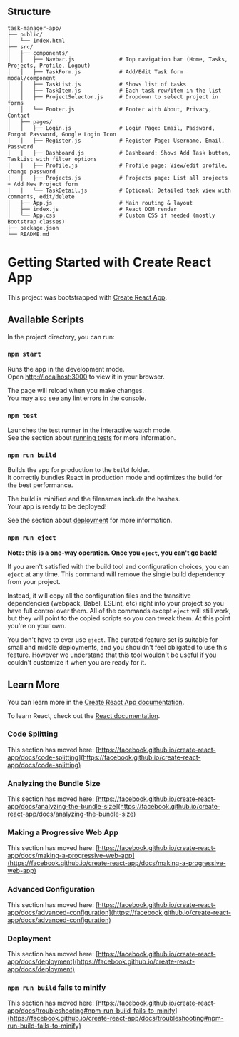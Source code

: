 ## Structure
```
task-manager-app/
├── public/
│   └── index.html
├── src/
│   ├── components/
│   │   ├── Navbar.js              # Top navigation bar (Home, Tasks, Projects, Profile, Logout)
│   │   ├── TaskForm.js            # Add/Edit Task form modal/component
│   │   ├── TaskList.js            # Shows list of tasks
│   │   ├── TaskItem.js            # Each task row/item in the list
│   │   ├── ProjectSelector.js     # Dropdown to select project in forms
│   │   └── Footer.js              # Footer with About, Privacy, Contact
│   ├── pages/
│   │   ├── Login.js               # Login Page: Email, Password, Forgot Password, Google Login Icon
│   │   ├── Register.js            # Register Page: Username, Email, Password
│   │   ├── Dashboard.js           # Dashboard: Shows Add Task button, TaskList with filter options
│   │   ├── Profile.js             # Profile page: View/edit profile, change password
│   │   ├── Projects.js            # Projects page: List all projects + Add New Project form
│   │   └── TaskDetail.js          # Optional: Detailed task view with comments, edit/delete
│   ├── App.js                     # Main routing & layout
│   ├── index.js                   # React DOM render
│   └── App.css                    # Custom CSS if needed (mostly Bootstrap classes)
├── package.json
└── README.md

```
# Getting Started with Create React App

This project was bootstrapped with [Create React App](https://github.com/facebook/create-react-app).

## Available Scripts

In the project directory, you can run:

### `npm start`

Runs the app in the development mode.\
Open [http://localhost:3000](http://localhost:3000) to view it in your browser.

The page will reload when you make changes.\
You may also see any lint errors in the console.

### `npm test`

Launches the test runner in the interactive watch mode.\
See the section about [running tests](https://facebook.github.io/create-react-app/docs/running-tests) for more information.

### `npm run build`

Builds the app for production to the `build` folder.\
It correctly bundles React in production mode and optimizes the build for the best performance.

The build is minified and the filenames include the hashes.\
Your app is ready to be deployed!

See the section about [deployment](https://facebook.github.io/create-react-app/docs/deployment) for more information.

### `npm run eject`

**Note: this is a one-way operation. Once you `eject`, you can't go back!**

If you aren't satisfied with the build tool and configuration choices, you can `eject` at any time. This command will remove the single build dependency from your project.

Instead, it will copy all the configuration files and the transitive dependencies (webpack, Babel, ESLint, etc) right into your project so you have full control over them. All of the commands except `eject` will still work, but they will point to the copied scripts so you can tweak them. At this point you're on your own.

You don't have to ever use `eject`. The curated feature set is suitable for small and middle deployments, and you shouldn't feel obligated to use this feature. However we understand that this tool wouldn't be useful if you couldn't customize it when you are ready for it.

## Learn More

You can learn more in the [Create React App documentation](https://facebook.github.io/create-react-app/docs/getting-started).

To learn React, check out the [React documentation](https://reactjs.org/).

### Code Splitting

This section has moved here: [https://facebook.github.io/create-react-app/docs/code-splitting](https://facebook.github.io/create-react-app/docs/code-splitting)

### Analyzing the Bundle Size

This section has moved here: [https://facebook.github.io/create-react-app/docs/analyzing-the-bundle-size](https://facebook.github.io/create-react-app/docs/analyzing-the-bundle-size)

### Making a Progressive Web App

This section has moved here: [https://facebook.github.io/create-react-app/docs/making-a-progressive-web-app](https://facebook.github.io/create-react-app/docs/making-a-progressive-web-app)

### Advanced Configuration

This section has moved here: [https://facebook.github.io/create-react-app/docs/advanced-configuration](https://facebook.github.io/create-react-app/docs/advanced-configuration)

### Deployment

This section has moved here: [https://facebook.github.io/create-react-app/docs/deployment](https://facebook.github.io/create-react-app/docs/deployment)

### `npm run build` fails to minify

This section has moved here: [https://facebook.github.io/create-react-app/docs/troubleshooting#npm-run-build-fails-to-minify](https://facebook.github.io/create-react-app/docs/troubleshooting#npm-run-build-fails-to-minify)
